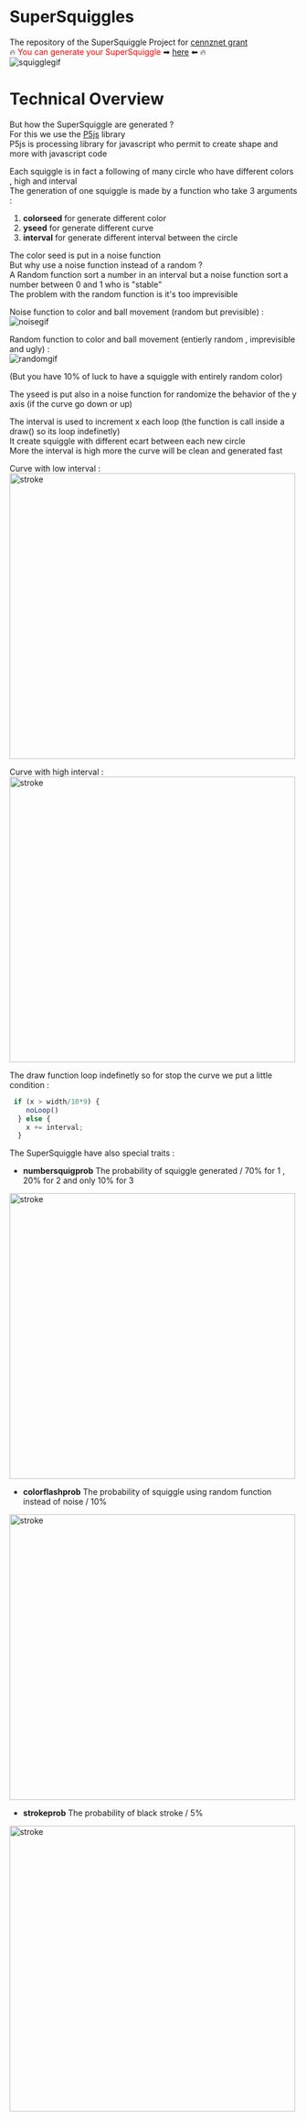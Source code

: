 # SuperSquiggles
The repository of the SuperSquiggle Project for [cennznet grant](https://gitcoin.co/issue/cennznet/grants/9/100026471)  
🔥 <span style="color:red" style="">You can generate your SuperSquiggle </span> ➡ [here](https://preview.p5js.org/tedybeir/present/TZF8xmTcw) ⬅  🔥  
![squigglegif](https://github.com/tedybeir/SuperSquiggles/blob/main/squiggle.gif) 
# Technical Overview

But how the SuperSquiggle are generated ?  
For this we use the [P5js](https://p5js.org/) library  
P5js is processing library for javascript who permit to create shape and more with javascript code  

Each squiggle is in fact a following of many circle who have different colors , high and interval  
The generation of one squiggle is made by a function who take 3 arguments :   

1. __colorseed__ for generate different color
2. __yseed__ for generate different curve
3. __interval__ for generate different interval between the circle

The color seed is put in a noise function  
But why use a noise function instead of a random ?  
A Random function sort a number in an interval but a noise function sort a number between 0 and 1 who is "stable"  
The problem with the random function is it's too imprevisible  

Noise function to color and ball movement (random but previsible) :   
![noisegif](https://github.com/tedybeir/SuperSquiggles/blob/main/noisegif.gif)  

Random function to color and ball movement (entierly random , imprevisible and ugly) :  
![randomgif](https://github.com/tedybeir/SuperSquiggles/blob/main/randomgif.gif)  

(But you have 10% of luck to have a squiggle with entirely random color)  

The yseed is put also in a noise function for randomize the behavior of the y axis (if the curve go down or up)  

The interval is used to increment x each loop (the function is call inside a draw() so its loop indefinetly)  
It create squiggle with different ecart between each new circle  
More the interval is high more the curve will be clean and generated fast  

Curve with low interval :  
<img src="https://github.com/tedybeir/SuperSquiggles/blob/main/lowinterval.png" alt="stroke" width="500"/>   

Curve with high interval :  
<img src="https://github.com/tedybeir/SuperSquiggles/blob/main/highinterval.png" alt="stroke" width="500"/>  

The draw function loop indefinetly so for stop the curve we put a little condition :  

```javascript
 if (x > width/10*9) {
    noLoop()
  } else {
    x += interval;
  } 
```  
The SuperSquiggle have also special traits :  

* __numbersquigprob__ The probability of squiggle generated / 70% for 1 , 20% for 2 and only 10% for 3   
<img src="https://github.com/tedybeir/SuperSquiggles/blob/main/several.png" alt="stroke" width="500"/>  

* __colorflashprob__ The probability of squiggle using random function instead of noise / 10%  
<img src="https://github.com/tedybeir/SuperSquiggles/blob/main/flash.png" alt="stroke" width="500"/>  

* __strokeprob__ The probability of black stroke / 5%  
<img src="https://github.com/tedybeir/SuperSquiggles/blob/main/stroke.png" alt="stroke" width="500"/>

